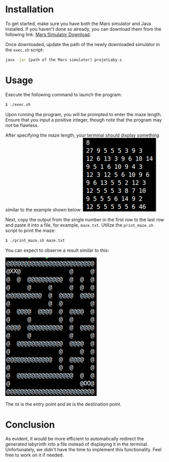 # Installation

To get started, make sure you have both the Mars simulator and Java installed. If you haven't done so already, you can download them from the following link: [Mars Simulator Download](https://courses.missouristate.edu/KenVollmar/MARS/download.htm).

Once downloaded, update the path of the newly downloaded simulator in the `exec.sh` script:

```bash
java -jar [path of the Mars simulator] projetLaby.s
```

# Usage

Execute the following command to launch the program:

```bash
$ ./exec.sh
```

Upon running the program, you will be prompted to enter the maze length. Ensure that you input a positive integer, though note that the program may not be flawless.

After specifying the maze length, your terminal should display something similar to the example shown below:
![image](./maze-number-gen.png)

Next, copy the output from the single number in the first row to the last row and paste it into a file, for example, `maze.txt`. Utilize the `print_maze.sh` script to print the maze:

```bash
$ ./print_maze.sh maze.txt
```

You can expect to observe a result similar to this:

![maze generated](./print-maz-output.png)

The `XX` is the entry point and `00` is the destination point.

# Conclusion

As evident, it would be more efficient to automatically redirect the generated labyrinth into a file instead of displaying it in the terminal. Unfortunately, we didn't have the time to implement this functionality. Feel free to work on it if needed.
